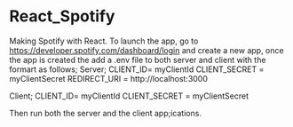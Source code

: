 # React_Spotify
Making Spotify with React.
To launch the app, go to https://developer.spotify.com/dashboard/login and create a new app, once the app is created the add a .env file to both server and client with the formart as follows;
Server;
CLIENT_ID= myClientId
CLIENT_SECRET = myClientSecret
REDIRECT_URI = http://localhost:3000

Client;
CLIENT_ID= myClientId
CLIENT_SECRET = myClientSecret

Then run both the server and the client app;ications.
